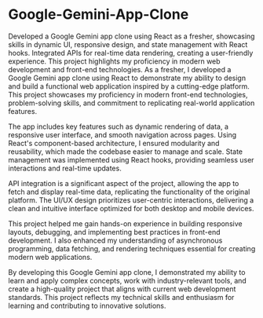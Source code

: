 # Google-Gemini-App-Clone
 Developed a Google Gemini app clone using React as a fresher, showcasing skills in dynamic UI, responsive design, and state management with React hooks. Integrated APIs for real-time data rendering, creating a user-friendly experience. This project highlights my proficiency in modern web development and front-end technologies.
As a fresher, I developed a Google Gemini app clone using React to demonstrate my ability to design and build a functional web application inspired by a cutting-edge platform. This project showcases my proficiency in modern front-end technologies, problem-solving skills, and commitment to replicating real-world application features.

The app includes key features such as dynamic rendering of data, a responsive user interface, and smooth navigation across pages. Using React's component-based architecture, I ensured modularity and reusability, which made the codebase easier to manage and scale. State management was implemented using React hooks, providing seamless user interactions and real-time updates.

API integration is a significant aspect of the project, allowing the app to fetch and display real-time data, replicating the functionality of the original platform. The UI/UX design prioritizes user-centric interactions, delivering a clean and intuitive interface optimized for both desktop and mobile devices.

This project helped me gain hands-on experience in building responsive layouts, debugging, and implementing best practices in front-end development. I also enhanced my understanding of asynchronous programming, data fetching, and rendering techniques essential for creating modern web applications.

By developing this Google Gemini app clone, I demonstrated my ability to learn and apply complex concepts, work with industry-relevant tools, and create a high-quality project that aligns with current web development standards. This project reflects my technical skills and enthusiasm for learning and contributing to innovative solutions.
